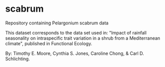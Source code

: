 # scabrum
Repository containing Pelargonium scabrum data


This dataset corresponds to the data set used in:
"Impact of rainfall seasonality on intraspecific trait variation in a shrub from a Mediterranean climate", published in Functional Ecology. 

By:
Timothy E. Moore, Cynthia S. Jones, Caroline Chong, & Carl D. Schlichting.
